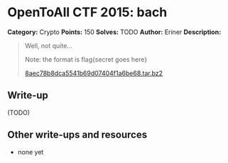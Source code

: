 # OpenToAll CTF 2015: bach

**Category:** Crypto
**Points:** 150
**Solves:** TODO
**Author:** Eriner
**Description:** 

> Well, not quite...
> 
> Note: the format is flag{secret goes here}
> 
> [8aec78b8dca5541b69d07404f1a6be68.tar.bz2](8aec78b8dca5541b69d07404f1a6be68.tar.bz2)

## Write-up

(TODO)

## Other write-ups and resources

* none yet